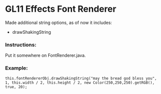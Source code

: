 # GL11 Effects Font Renderer
Made additional string options, as of now it includes:
* drawShakingString
### Instructions:
Put it somewhere on FontRenderer.java.
### Example:
```
this.fontRendererObj.drawShakingString("may the bread god bless you", 1, this.width / 2, this.height / 2, new Color(250,250,250).getRGB(), true, 20);
```
